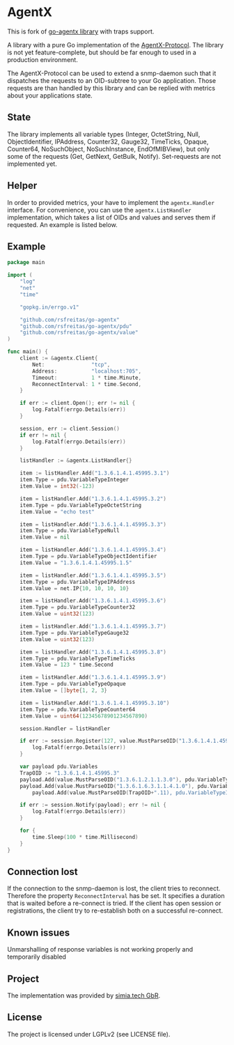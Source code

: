 # AgentX
This is fork of [go-agentx library](https://github.com/posteo/go-agentx) with traps support.

A library with a pure Go implementation of the [AgentX-Protocol](http://tools.ietf.org/html/rfc2741). The library is not yet feature-complete, but should be far enough to used in a production environment.

The AgentX-Protocol can be used to extend a snmp-daemon such that it dispatches the requests to an OID-subtree to your Go application. Those requests are than handled by this library and can be replied with metrics about your applications state.

## State

The library implements all variable types (Integer, OctetString, Null, ObjectIdentifier, IPAddress, Counter32, Gauge32, TimeTicks, Opaque, Counter64, NoSuchObject, NoSuchInstance, EndOfMIBView), but only some of the requests (Get, GetNext, GetBulk, Notify). Set-requests are not implemented yet.

## Helper

In order to provided metrics, your have to implement the `agentx.Handler` interface. For convenience, you can use the `agentx.ListHandler` implementation, which takes a list of OIDs and values and serves them if requested. An example is listed below.

## Example

```go
package main

import (
	"log"
	"net"
	"time"

	"gopkg.in/errgo.v1"

	"github.com/rsfreitas/go-agentx"
	"github.com/rsfreitas/go-agentx/pdu"
	"github.com/rsfreitas/go-agentx/value"
)

func main() {
	client := &agentx.Client{
		Net:               "tcp",
		Address:           "localhost:705",
		Timeout:           1 * time.Minute,
		ReconnectInterval: 1 * time.Second,
	}

	if err := client.Open(); err != nil {
		log.Fatalf(errgo.Details(err))
	}

	session, err := client.Session()
	if err != nil {
		log.Fatalf(errgo.Details(err))
	}

	listHandler := &agentx.ListHandler{}

	item := listHandler.Add("1.3.6.1.4.1.45995.3.1")
	item.Type = pdu.VariableTypeInteger
	item.Value = int32(-123)

	item = listHandler.Add("1.3.6.1.4.1.45995.3.2")
	item.Type = pdu.VariableTypeOctetString
	item.Value = "echo test"

	item = listHandler.Add("1.3.6.1.4.1.45995.3.3")
	item.Type = pdu.VariableTypeNull
	item.Value = nil

	item = listHandler.Add("1.3.6.1.4.1.45995.3.4")
	item.Type = pdu.VariableTypeObjectIdentifier
	item.Value = "1.3.6.1.4.1.45995.1.5"

	item = listHandler.Add("1.3.6.1.4.1.45995.3.5")
	item.Type = pdu.VariableTypeIPAddress
	item.Value = net.IP{10, 10, 10, 10}

	item = listHandler.Add("1.3.6.1.4.1.45995.3.6")
	item.Type = pdu.VariableTypeCounter32
	item.Value = uint32(123)

	item = listHandler.Add("1.3.6.1.4.1.45995.3.7")
	item.Type = pdu.VariableTypeGauge32
	item.Value = uint32(123)

	item = listHandler.Add("1.3.6.1.4.1.45995.3.8")
	item.Type = pdu.VariableTypeTimeTicks
	item.Value = 123 * time.Second

	item = listHandler.Add("1.3.6.1.4.1.45995.3.9")
	item.Type = pdu.VariableTypeOpaque
	item.Value = []byte{1, 2, 3}

	item = listHandler.Add("1.3.6.1.4.1.45995.3.10")
	item.Type = pdu.VariableTypeCounter64
	item.Value = uint64(12345678901234567890)

	session.Handler = listHandler

	if err := session.Register(127, value.MustParseOID("1.3.6.1.4.1.45995.3")); err != nil {
		log.Fatalf(errgo.Details(err))
	}

	var payload pdu.Variables
	TrapOID := "1.3.6.1.4.1.45995.3"
	payload.Add(value.MustParseOID("1.3.6.1.2.1.1.3.0"), pdu.VariableTypeTimeTicks, time.Since(startTime)) // uptime
	payload.Add(value.MustParseOID("1.3.6.1.6.3.1.1.4.1.0"), pdu.VariableTypeObjectIdentifier, "1.3.6.1.6.3.1.1.4.3.0."+TrapOID) // SNMPTRAP -> ENTERPRISE.OID
        payload.Add(value.MustParseOID(TrapOID+".11), pdu.VariableTypeInteger, int32(42))

	if err := session.Notify(payload); err != nil {
		log.Fatalf(errgo.Details(err))
	}

	for {
		time.Sleep(100 * time.Millisecond)
	}
}
```

## Connection lost

If the connection to the snmp-daemon is lost, the client tries to reconnect. Therefore the property `ReconnectInterval` has be set. It specifies a duration that is waited before a re-connect is tried.
If the client has open session or registrations, the client try to re-establish both on a successful re-connect.

## Known issues

Unmarshalling of response variables is not working properly and temporarily disabled

## Project

The implementation was provided by [simia.tech GbR](http://simiatech.com).

## License

The project is licensed under LGPLv2 (see LICENSE file).
